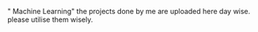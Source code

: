 " Machine Learning" 
the projects done by me are uploaded here day wise. please utilise them wisely.